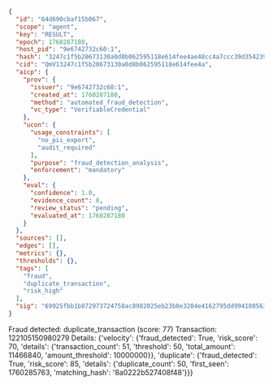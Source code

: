 ```json
{
  "id": "64d690cbaf15b067",
  "scope": "agent",
  "key": "RESULT",
  "epoch": 1760287180,
  "host_pid": "9e6742732c60:1",
  "hash": "3247c1f5b20673130a0d8b062595118e614fee4ae48cc4a7ccc39d35423953b3",
  "cid": "QmV13247c1f5b20673130a0d8b062595118e614fee4a",
  "aicp": {
    "prov": {
      "issuer": "9e6742732c60:1",
      "created_at": 1760287180,
      "method": "automated_fraud_detection",
      "vc_type": "VerifiableCredential"
    },
    "ucon": {
      "usage_constraints": [
        "no_pii_export",
        "audit_required"
      ],
      "purpose": "fraud_detection_analysis",
      "enforcement": "mandatory"
    },
    "eval": {
      "confidence": 1.0,
      "evidence_count": 0,
      "review_status": "pending",
      "evaluated_at": 1760287180
    }
  },
  "sources": [],
  "edges": [],
  "metrics": {},
  "thresholds": {},
  "tags": [
    "fraud",
    "duplicate_transaction",
    "risk_high"
  ],
  "sig": "69925fbb1b872973724758ac8982025eb23b0e3204e4162795dd994108563089"
}
```

Fraud detected: duplicate_transaction (score: 77)
Transaction: 122105150980279
Details: {'velocity': {'fraud_detected': True, 'risk_score': 70, 'details': {'transaction_count': 51, 'threshold': 50, 'total_amount': 11466840, 'amount_threshold': 10000000}}, 'duplicate': {'fraud_detected': True, 'risk_score': 85, 'details': {'duplicate_count': 50, 'first_seen': 1760285763, 'matching_hash': '8a0222b527408f48'}}}